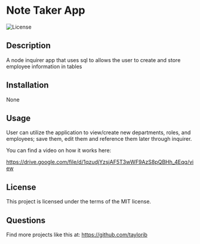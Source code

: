 # Note Taker App

![License](https://img.shields.io/badge/License-MIT-blue.svg)

## Description

A node inquirer app that uses sql to allows the user to create and store employee information in tables


## Installation

None

## Usage

User can utilize the application to view/create new departments, roles, and employees; save them, edit them and reference them later through inquirer.

You can find a video on how it works here:

https://drive.google.com/file/d/1qzudjYzsjAF5T3wWF9AzS8pQBHh_4Eqq/view

## License

This project is licensed under the terms of the MIT license.

## Questions 

Find more projects like this at: https://github.com/taylorib

